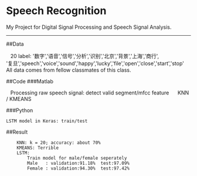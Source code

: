 Speech Recognition
===========================
My Project for Digital Signal Processing and Speech Signal Analysis.  
**** 
##Data  

    20 label: '数字','语音','信号','分析','识别','北京','背景','上海','商行',  
                '复旦','speech','voice','sound','happy','lucky','file','open','close','start','stop'
    All data comes from fellow classmates of this class.
    
##Code
###Matlab  
    
    Processing raw speech signal: detect valid segment/mfcc feature   
    KNN / KMEANS
    
###Python  
    
    LSTM model in Keras: train/test
 
##Result  
```
    KNN: k = 20; accuracy: about 70%  
    KMEANS: Terrible
    LSTM:   
        Train model for male/female seperately  
        Male   : validation:91.18%  test:97.09%  
        Female : validation:94.30%  test:97.42%
 ```   
